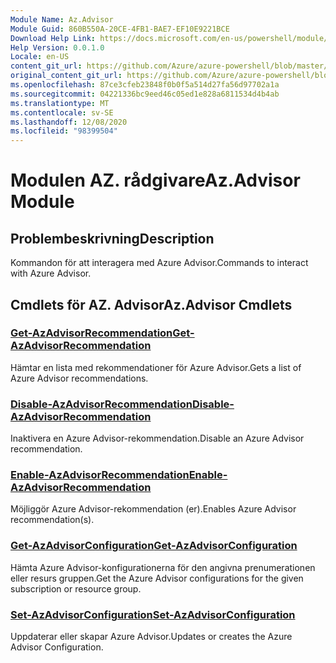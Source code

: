 ```yaml
---
Module Name: Az.Advisor
Module Guid: 860B550A-20CE-4FB1-BAE7-EF10E9221BCE
Download Help Link: https://docs.microsoft.com/en-us/powershell/module/az.advisor
Help Version: 0.0.1.0
Locale: en-US
content_git_url: https://github.com/Azure/azure-powershell/blob/master/src/Advisor/Advisor/help/Az.Advisor.md
original_content_git_url: https://github.com/Azure/azure-powershell/blob/master/src/Advisor/Advisor/help/Az.Advisor.md
ms.openlocfilehash: 87ce3cfeb23848f0b0f5a514d27fa56d97702a1a
ms.sourcegitcommit: 04221336bc9eed46c05ed1e828a6811534d4b4ab
ms.translationtype: MT
ms.contentlocale: sv-SE
ms.lasthandoff: 12/08/2020
ms.locfileid: "98399504"
---
```

# <span data-ttu-id="06f5c-101">Modulen AZ. rådgivare</span><span class="sxs-lookup"><span data-stu-id="06f5c-101">Az.Advisor Module</span></span>
## <span data-ttu-id="06f5c-102">Problembeskrivning</span><span class="sxs-lookup"><span data-stu-id="06f5c-102">Description</span></span>
<span data-ttu-id="06f5c-103">Kommandon för att interagera med Azure Advisor.</span><span class="sxs-lookup"><span data-stu-id="06f5c-103">Commands to interact with Azure Advisor.</span></span>

## <span data-ttu-id="06f5c-104">Cmdlets för AZ. Advisor</span><span class="sxs-lookup"><span data-stu-id="06f5c-104">Az.Advisor Cmdlets</span></span>
### [<span data-ttu-id="06f5c-105">Get-AzAdvisorRecommendation</span><span class="sxs-lookup"><span data-stu-id="06f5c-105">Get-AzAdvisorRecommendation</span></span>](Get-AzAdvisorRecommendation.md)
<span data-ttu-id="06f5c-106">Hämtar en lista med rekommendationer för Azure Advisor.</span><span class="sxs-lookup"><span data-stu-id="06f5c-106">Gets a list of Azure Advisor recommendations.</span></span>

### [<span data-ttu-id="06f5c-107">Disable-AzAdvisorRecommendation</span><span class="sxs-lookup"><span data-stu-id="06f5c-107">Disable-AzAdvisorRecommendation</span></span>](Disable-AzAdvisorRecommendation.md)
<span data-ttu-id="06f5c-108">Inaktivera en Azure Advisor-rekommendation.</span><span class="sxs-lookup"><span data-stu-id="06f5c-108">Disable an Azure Advisor recommendation.</span></span>

### [<span data-ttu-id="06f5c-109">Enable-AzAdvisorRecommendation</span><span class="sxs-lookup"><span data-stu-id="06f5c-109">Enable-AzAdvisorRecommendation</span></span>](Enable-AzAdvisorRecommendation.md)
<span data-ttu-id="06f5c-110">Möjliggör Azure Advisor-rekommendation (er).</span><span class="sxs-lookup"><span data-stu-id="06f5c-110">Enables Azure Advisor recommendation(s).</span></span>

### [<span data-ttu-id="06f5c-111">Get-AzAdvisorConfiguration</span><span class="sxs-lookup"><span data-stu-id="06f5c-111">Get-AzAdvisorConfiguration</span></span>](Get-AzAdvisorConfiguration.md)
<span data-ttu-id="06f5c-112">Hämta Azure Advisor-konfigurationerna för den angivna prenumerationen eller resurs gruppen.</span><span class="sxs-lookup"><span data-stu-id="06f5c-112">Get the Azure Advisor configurations for the given subscription or resource group.</span></span>

### [<span data-ttu-id="06f5c-113">Set-AzAdvisorConfiguration</span><span class="sxs-lookup"><span data-stu-id="06f5c-113">Set-AzAdvisorConfiguration</span></span>](Set-AzAdvisorConfiguration.md)
<span data-ttu-id="06f5c-114">Uppdaterar eller skapar Azure Advisor.</span><span class="sxs-lookup"><span data-stu-id="06f5c-114">Updates or creates the Azure Advisor Configuration.</span></span>
